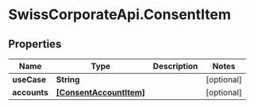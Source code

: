 # SwissCorporateApi.ConsentItem

## Properties
Name | Type | Description | Notes
------------ | ------------- | ------------- | -------------
**useCase** | **String** |  | [optional] 
**accounts** | [**[ConsentAccountItem]**](ConsentAccountItem.md) |  | [optional] 


